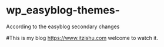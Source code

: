 # wp_easyblog-themes-
According to the easyblog secondary changes

#This is my blog https://www.itzishu.com 
welcome to watch it.
 
